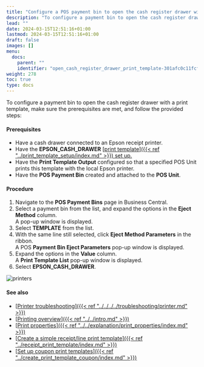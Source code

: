 ```yaml
---
title: "Configure a POS payment bin to open the cash register drawer with a print template"
description: "To configure a payment bin to open the cash register drawer with a print template, follow the steps provided in this article."
lead: ""
date: 2024-03-15T12:51:16+01:00
lastmod: 2024-03-15T12:51:16+01:00
draft: false
images: []
menu:
  docs:
    parent: ""
    identifier: "open_cash_register_drawer_print_template-301afc0c11fcf016db12a6eebf2e9e63"
weight: 278
toc: true
type: docs
---
```


To configure a payment bin to open the cash register drawer with a print template, make sure the prerequisites are met, and follow the provided steps:

#### Prerequisites

- Have a cash drawer connected to an Epson receipt printer. 
- Have the **EPSON_CASH_DRAWER** [<ins>print template<ins>]({{< ref "../print_template_setup/index.md" >}}) set up. 
- Have the **Print Template Output** configured so that a specified POS Unit prints this template with the local Epson printer. 
- Have the **POS Payment Bin** created and attached to the **POS Unit**. 

#### Procedure

1. Navigate to the **POS Payment Bins** page in Business Central. 
2. Select a payment bin from the list, and expand the options in the **Eject Method** column.    
   A pop-up window is displayed. 
3. Select **TEMPLATE** from the list.  
4. With the same line still selected, click **Eject Method Parameters** in the ribbon.     
   A POS **Payment Bin Eject Parameters** pop-up window is displayed. 
5. Expand the options in the **Value** column.     
   A **Print Template List** pop-up window is displayed.  
6. Select **EPSON_CASH_DRAWER**. 

![printers](printers.PNG)

#### See also

- [<ins>Printer troubleshooting<ins>]({{< ref "../../../../troubleshooting/printer.md" >}})
- [<ins>Printing overview<ins>]({{< ref "../../intro.md" >}})
- [<ins>Print properties<ins>]({{< ref "../../explanation/print_properties/index.md" >}})
- [<ins>Create a simple receipt/line print template<ins>]({{< ref "../receipt_print_template/index.md" >}})
- [<ins>Set up coupon print templates<ins>]({{< ref "../create_print_template_coupon/index.md" >}})